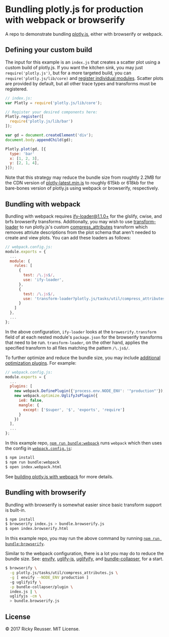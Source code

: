 # Bundling plotly.js for production with webpack or browserify

A repo to demonstrate bundling [plotly.js](https://github.com/plotly/plotly.js), either with browserify or webpack.

## Defining your custom build

The input for this example is an `index.js` that creates a scatter plot using a custom build of plotly.js. If you want the kitchen sink, you may just `require('plotly.js')`, but for a more targeted build, you can `require('plotly.js/lib/core)` and [register individual modules](https://github.com/plotly/plotly.js/blob/master/lib/index.js). Scatter plots are provided by default, but all other trace types and transforms must be registered.

```javascript
// index.js:
var Plotly = require('plotly.js/lib/core');

// Register your desired components here:
Plotly.register([
  require('plotly.js/lib/bar')
]);

var gd = document.createElement('div');
document.body.appendChild(gd);

Plotly.plot(gd, [{
  type: 'bar'
  x: [1, 2, 3],
  y: [2, 1, 4],
}]);
```

Note that this strategy may reduce the bundle size from roughtly 2.2MB for the CDN version of [plotly-latest.min.js](https://cdn.plot.ly/plotly-latest.min.js) to roughly 615kb or 618kb for the bare-bones version of plotly.js using webpack or browserify, respectively.

## Bundling with webpack

Bundling with webpack requires [ify-loader@1.1.0+](https://github.com/browserify/ify-loader) for the glslify, cwise, and brfs browserify transforms. Additionally, you may wish to use [transform-loader](https://github.com/webpack-contrib/transform-loader) to run plotly.js's custom [compress\_attributes](https://github.com/plotly/plotly.js/blob/master/tasks/util/compress_attributes.js) transform which removes attriute descriptions from the plot schema that aren't needed to create and view plots. You can add these loaders as follows:

```js
// webpack.config.js:
module.exports = {
  ...
  module: {
    rules: [
      {   
        test: /\.js$/,
        use: 'ify-loader',
      },  
      {   
        test: /\.js$/,
        use: 'transform-loader?plotly.js/tasks/util/compress_attributes.js',
      }   
    ]   
  }, 
  ...
};
```

In the above configuration, `ify-loader` looks at the `browesrify.transform` field of at each nested module's `package.json` for the browserify transforms that need to be run. `transform-loader`, on the other hand, applies the specified transform to all files matching the pattern `/\.js$/`.

To further optimize and reduce the bundle size, you may include [additional optimization plugins](https://webpack.js.org/plugins/). For example:

```js
// webpack.config.js:
module.exports = {
  ...
  plugins: [
    new webpack.DefinePlugin({'process.env.NODE_ENV': '"production"'}),
    new webpack.optimize.UglifyJsPlugin({
      ie8: false,
      mangle: {
        except: ['$super', '$', 'exports', 'require']
      }
    })
  ],
  ...
};
```

In this example repo, [`npm run bundle:webpack`](https://github.com/rreusser/plotly-webpack/blob/ec0c5588438dc5a6574e666330452145d05f086b/package.json#L7) runs `webpack` which then uses the config in [`webpack.config.js`](https://github.com/rreusser/plotly-webpack/blob/master/webpack.config.js):

```bash
$ npm install
$ npm run bundle:webpack
$ open index.webpack.html
```

See [building plotly.js with webpack](https://github.com/plotly/plotly.js#building-plotlyjs-with-webpack) for more details.

## Bundling with browserify

Bundling with browserify is somewhat easier since basic transform support is built-in.

```bash
$ npm install
$ browserify index.js > bundle.browserify.js
$ open index.browserify.html
```

In this example repo, you may run the above command by running [`npm run bundle:browserify`](https://github.com/rreusser/plotly-webpack/blob/ec0c5588438dc5a6574e666330452145d05f086b/package.json#L8).

Similar to the webpack configuration, there is a lot you may do to reduce the bundle size. See: [envify](https://github.com/hughsk/envify), [uglify-js](https://github.com/mishoo/UglifyJS2), [uglifyify](https://github.com/hughsk/uglifyify), and [bundle-collapser](https://github.com/substack/bundle-collapser), for a start.

```bash
$ browserify \
  -g plotly.js/tasks/util/compress_attributes.js \
  -g [ envify --NODE_ENV production ]
  -g uglifyify \
  -p bundle-collapser/plugin \
  index.js | \
  uglifyjs -cm \
  > bundle.browserify.js
```

## License

&copy; 2017 Ricky Reusser. MIT License.
